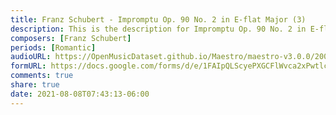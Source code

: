 ```yaml
---
title: Franz Schubert - Impromptu Op. 90 No. 2 in E-flat Major (3)
description: This is the description for Impromptu Op. 90 No. 2 in E-flat Major by Franz Schubert
composers: [Franz Schubert]
periods: [Romantic]
audioURL: https://OpenMusicDataset.github.io/Maestro/maestro-v3.0.0/2008/MIDI-Unprocessed_12_R2_2008_01-04_ORIG_MID--AUDIO_12_R2_2008_wav--2.midi
formURL: https://docs.google.com/forms/d/e/1FAIpQLScyePXGCFlWvca2xPwtlcdTm9s1Sb_N18uqy1VKXwYq1boWtA/viewform
comments: true
share: true
date: 2021-08-08T07:43:13-06:00
---
```

